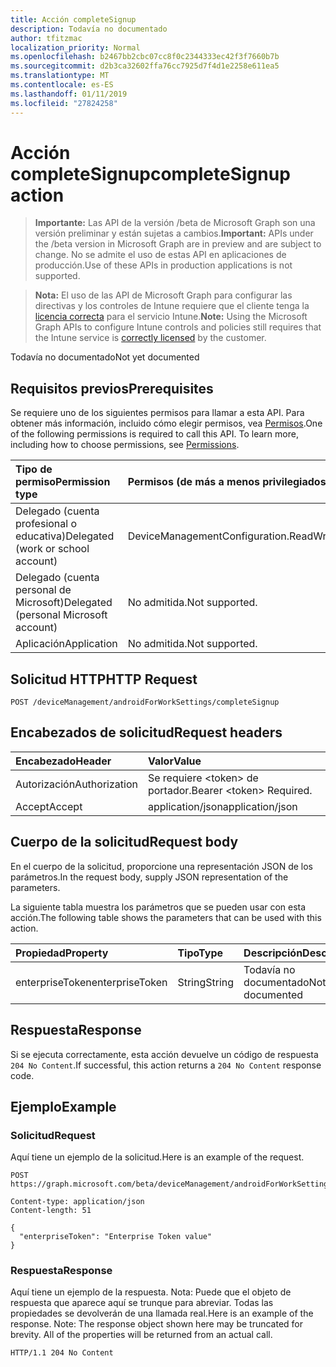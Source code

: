 ```yaml
---
title: Acción completeSignup
description: Todavía no documentado
author: tfitzmac
localization_priority: Normal
ms.openlocfilehash: b2467bb2cbc07cc8f0c2344333ec42f3f7660b7b
ms.sourcegitcommit: d2b3ca32602ffa76cc7925d7f4d1e2258e611ea5
ms.translationtype: MT
ms.contentlocale: es-ES
ms.lasthandoff: 01/11/2019
ms.locfileid: "27824258"
---
```

# <a name="completesignup-action"></a><span data-ttu-id="5d45d-103">Acción completeSignup</span><span class="sxs-lookup"><span data-stu-id="5d45d-103">completeSignup action</span></span>

> <span data-ttu-id="5d45d-104">**Importante:** Las API de la versión /beta de Microsoft Graph son una versión preliminar y están sujetas a cambios.</span><span class="sxs-lookup"><span data-stu-id="5d45d-104">**Important:** APIs under the /beta version in Microsoft Graph are in preview and are subject to change.</span></span> <span data-ttu-id="5d45d-105">No se admite el uso de estas API en aplicaciones de producción.</span><span class="sxs-lookup"><span data-stu-id="5d45d-105">Use of these APIs in production applications is not supported.</span></span>

> <span data-ttu-id="5d45d-106">**Nota:** El uso de las API de Microsoft Graph para configurar las directivas y los controles de Intune requiere que el cliente tenga la [licencia correcta](https://go.microsoft.com/fwlink/?linkid=839381) para el servicio Intune.</span><span class="sxs-lookup"><span data-stu-id="5d45d-106">**Note:** Using the Microsoft Graph APIs to configure Intune controls and policies still requires that the Intune service is [correctly licensed](https://go.microsoft.com/fwlink/?linkid=839381) by the customer.</span></span>

<span data-ttu-id="5d45d-107">Todavía no documentado</span><span class="sxs-lookup"><span data-stu-id="5d45d-107">Not yet documented</span></span>
## <a name="prerequisites"></a><span data-ttu-id="5d45d-108">Requisitos previos</span><span class="sxs-lookup"><span data-stu-id="5d45d-108">Prerequisites</span></span>
<span data-ttu-id="5d45d-p102">Se requiere uno de los siguientes permisos para llamar a esta API. Para obtener más información, incluido cómo elegir permisos, vea [Permisos](/graph/permissions-reference).</span><span class="sxs-lookup"><span data-stu-id="5d45d-p102">One of the following permissions is required to call this API. To learn more, including how to choose permissions, see [Permissions](/graph/permissions-reference).</span></span>

|<span data-ttu-id="5d45d-111">Tipo de permiso</span><span class="sxs-lookup"><span data-stu-id="5d45d-111">Permission type</span></span>|<span data-ttu-id="5d45d-112">Permisos (de más a menos privilegiados)</span><span class="sxs-lookup"><span data-stu-id="5d45d-112">Permissions (from most to least privileged)</span></span>|
|:---|:---|
|<span data-ttu-id="5d45d-113">Delegado (cuenta profesional o educativa)</span><span class="sxs-lookup"><span data-stu-id="5d45d-113">Delegated (work or school account)</span></span>|<span data-ttu-id="5d45d-114">DeviceManagementConfiguration.ReadWrite.All</span><span class="sxs-lookup"><span data-stu-id="5d45d-114">DeviceManagementConfiguration.ReadWrite.All</span></span>|
|<span data-ttu-id="5d45d-115">Delegado (cuenta personal de Microsoft)</span><span class="sxs-lookup"><span data-stu-id="5d45d-115">Delegated (personal Microsoft account)</span></span>|<span data-ttu-id="5d45d-116">No admitida.</span><span class="sxs-lookup"><span data-stu-id="5d45d-116">Not supported.</span></span>|
|<span data-ttu-id="5d45d-117">Aplicación</span><span class="sxs-lookup"><span data-stu-id="5d45d-117">Application</span></span>|<span data-ttu-id="5d45d-118">No admitida.</span><span class="sxs-lookup"><span data-stu-id="5d45d-118">Not supported.</span></span>|

## <a name="http-request"></a><span data-ttu-id="5d45d-119">Solicitud HTTP</span><span class="sxs-lookup"><span data-stu-id="5d45d-119">HTTP Request</span></span>
<!-- {
  "blockType": "ignored"
}
-->
``` http
POST /deviceManagement/androidForWorkSettings/completeSignup
```

## <a name="request-headers"></a><span data-ttu-id="5d45d-120">Encabezados de solicitud</span><span class="sxs-lookup"><span data-stu-id="5d45d-120">Request headers</span></span>
|<span data-ttu-id="5d45d-121">Encabezado</span><span class="sxs-lookup"><span data-stu-id="5d45d-121">Header</span></span>|<span data-ttu-id="5d45d-122">Valor</span><span class="sxs-lookup"><span data-stu-id="5d45d-122">Value</span></span>|
|:---|:---|
|<span data-ttu-id="5d45d-123">Autorización</span><span class="sxs-lookup"><span data-stu-id="5d45d-123">Authorization</span></span>|<span data-ttu-id="5d45d-124">Se requiere &lt;token&gt; de portador.</span><span class="sxs-lookup"><span data-stu-id="5d45d-124">Bearer &lt;token&gt; Required.</span></span>|
|<span data-ttu-id="5d45d-125">Accept</span><span class="sxs-lookup"><span data-stu-id="5d45d-125">Accept</span></span>|<span data-ttu-id="5d45d-126">application/json</span><span class="sxs-lookup"><span data-stu-id="5d45d-126">application/json</span></span>|

## <a name="request-body"></a><span data-ttu-id="5d45d-127">Cuerpo de la solicitud</span><span class="sxs-lookup"><span data-stu-id="5d45d-127">Request body</span></span>
<span data-ttu-id="5d45d-128">En el cuerpo de la solicitud, proporcione una representación JSON de los parámetros.</span><span class="sxs-lookup"><span data-stu-id="5d45d-128">In the request body, supply JSON representation of the parameters.</span></span>

<span data-ttu-id="5d45d-129">La siguiente tabla muestra los parámetros que se pueden usar con esta acción.</span><span class="sxs-lookup"><span data-stu-id="5d45d-129">The following table shows the parameters that can be used with this action.</span></span>

|<span data-ttu-id="5d45d-130">Propiedad</span><span class="sxs-lookup"><span data-stu-id="5d45d-130">Property</span></span>|<span data-ttu-id="5d45d-131">Tipo</span><span class="sxs-lookup"><span data-stu-id="5d45d-131">Type</span></span>|<span data-ttu-id="5d45d-132">Descripción</span><span class="sxs-lookup"><span data-stu-id="5d45d-132">Description</span></span>|
|:---|:---|:---|
|<span data-ttu-id="5d45d-133">enterpriseToken</span><span class="sxs-lookup"><span data-stu-id="5d45d-133">enterpriseToken</span></span>|<span data-ttu-id="5d45d-134">String</span><span class="sxs-lookup"><span data-stu-id="5d45d-134">String</span></span>|<span data-ttu-id="5d45d-135">Todavía no documentado</span><span class="sxs-lookup"><span data-stu-id="5d45d-135">Not yet documented</span></span>|



## <a name="response"></a><span data-ttu-id="5d45d-136">Respuesta</span><span class="sxs-lookup"><span data-stu-id="5d45d-136">Response</span></span>
<span data-ttu-id="5d45d-137">Si se ejecuta correctamente, esta acción devuelve un código de respuesta `204 No Content`.</span><span class="sxs-lookup"><span data-stu-id="5d45d-137">If successful, this action returns a `204 No Content` response code.</span></span>

## <a name="example"></a><span data-ttu-id="5d45d-138">Ejemplo</span><span class="sxs-lookup"><span data-stu-id="5d45d-138">Example</span></span>
### <a name="request"></a><span data-ttu-id="5d45d-139">Solicitud</span><span class="sxs-lookup"><span data-stu-id="5d45d-139">Request</span></span>
<span data-ttu-id="5d45d-140">Aquí tiene un ejemplo de la solicitud.</span><span class="sxs-lookup"><span data-stu-id="5d45d-140">Here is an example of the request.</span></span>
``` http
POST https://graph.microsoft.com/beta/deviceManagement/androidForWorkSettings/completeSignup

Content-type: application/json
Content-length: 51

{
  "enterpriseToken": "Enterprise Token value"
}
```

### <a name="response"></a><span data-ttu-id="5d45d-141">Respuesta</span><span class="sxs-lookup"><span data-stu-id="5d45d-141">Response</span></span>
<span data-ttu-id="5d45d-p103">Aquí tiene un ejemplo de la respuesta. Nota: Puede que el objeto de respuesta que aparece aquí se trunque para abreviar. Todas las propiedades se devolverán de una llamada real.</span><span class="sxs-lookup"><span data-stu-id="5d45d-p103">Here is an example of the response. Note: The response object shown here may be truncated for brevity. All of the properties will be returned from an actual call.</span></span>
``` http
HTTP/1.1 204 No Content
```





